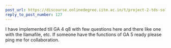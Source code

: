 ```yaml
---
post_url: https://discourse.onlinedegree.iitm.ac.in/t/project-2-tds-solver-discussion-thread/169029/128
reply_to_post_number: 127
---
```

I have implemented till GA 4 q8 with few questions here and there like one with the llamafile, etc. If someone have the functions of GA 5 ready please ping me for collaboration.